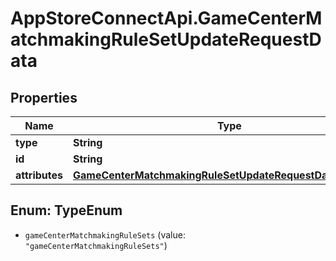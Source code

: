 # AppStoreConnectApi.GameCenterMatchmakingRuleSetUpdateRequestData

## Properties

Name | Type | Description | Notes
------------ | ------------- | ------------- | -------------
**type** | **String** |  | 
**id** | **String** |  | 
**attributes** | [**GameCenterMatchmakingRuleSetUpdateRequestDataAttributes**](GameCenterMatchmakingRuleSetUpdateRequestDataAttributes.md) |  | [optional] 



## Enum: TypeEnum


* `gameCenterMatchmakingRuleSets` (value: `"gameCenterMatchmakingRuleSets"`)





